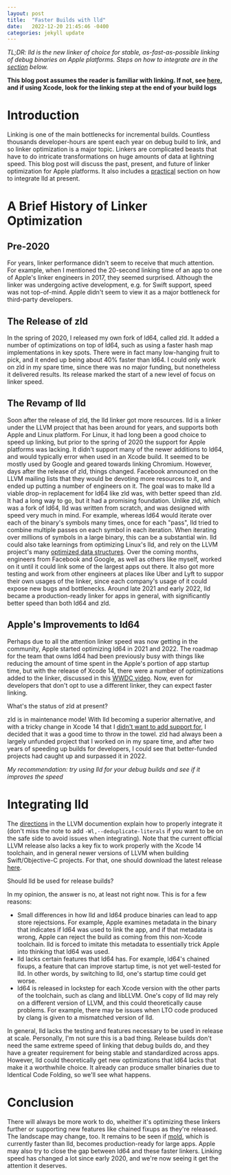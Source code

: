 ```yaml
---
layout: post
title:  "Faster Builds with lld"
date:   2022-12-20 21:45:46 -0400
categories: jekyll update
---
```


*TL;DR: lld is the new linker of choice for stable, as-fast-as-possible linking of debug binaries on Apple platforms. Steps on how to integrate are in the [section]() below.*

**This blog post assumes the reader is familiar with linking. If not, see [here](https://stackoverflow.com/questions/3322911/what-do-linkers-do), and if using Xcode, look for the linking step at the end of your build logs**

# Introduction

Linking is one of the main bottlenecks for incremental builds. Countless thousands developer-hours are spent each year on debug build to link, and so linker optimization is a major topic. Linkers are complicated beasts that have to do intricate transformations on huge amounts of data at lightning speed. This blog post will discuss the past, present, and future of linker optimization for Apple platforms. It also includes a [practical]() section on how to integrate lld at present.

# A Brief History of Linker Optimization


## Pre-2020

For years, linker performance didn't seem to receive that much attention. For example, when I mentioned the 20-second linking time of an app to one of Apple's linker engineers in 2017, they seemed surprised. Although the linker was undergoing active development, e.g. for Swift support, speed was not top-of-mind. Apple didn't seem to view it as a major bottleneck for third-party developers.

## The Release of zld

In the spring of 2020, I released my own fork of ld64, called zld. It added a number of optimizations on top of ld64, such as using a faster hash map implementations in key spots. There were in fact many low-hanging fruit to pick, and it ended up being about 40% faster than ld64. I could only work on zld in my spare time, since there was no major funding, but nonetheless it delivered results. Its release marked the start of a new level of focus on linker speed.

## The Revamp of lld

Soon after the release of zld, the lld linker got more resources. lld is a linker under the LLVM project that has been around for years, and supports both Apple and Linux platform. For Linux, it had long been a good choice to speed up linking, but prior to the spring of 2020 the support for Apple platforms was lacking. It didn't support many of the newer additions to ld64, and would typically error when used in an Xcode build. It seemed to be mostly used by Google and geared towards linking Chromium. However, days after the release of zld, things changed. Facebook announced on the LLVM mailing lists that they would be devoting more resources to it, and ended up putting a number of engineers on it. The goal was to make lld a viable drop-in replacement for ld64 like zld was, with better speed than zld. It had a long way to go, but it had a promising foundation. Unlike zld, which was a fork of ld64, lld was written from scratch, and was designed with speed very much in mind. For example, whereas ld64 would iterate over each of the binary's symbols many times, once for each "pass", lld tried to combine multiple passes on each symbol in each iteration. When iterating over millions of symbols in a large binary, this can be a substantial win. lld could also take learnings from optimizing Linux's lld, and rely on the LLVM project's many [optimized data structures](https://llvm.org/docs/ProgrammersManual.html#picking-the-right-data-structure-for-a-task). Over the coming months, engineers from Facebook and Google, as well as others like myself, worked on it until it could link some of the largest apps out there. It also got more testing and work from other engineers at places like Uber and Lyft to suppor their own usages of the linker, since each company's usage of it could expose new bugs and bottlenecks. Around late 2021 and early 2022, lld became a production-ready linker for apps in general, with significantly better speed than both ld64 and zld.

## Apple's Improvements to ld64

Perhaps due to all the attention linker speed was now getting in the community, Apple started optimizing ld64 in 2021 and 2022. The roadmap for the team that owns ld64 had been previously busy with things like reducing the amount of time spent in the Apple's portion of app startup time, but with the release of Xcode 14, there were a number of optimizations added to the linker, discussed in this [WWDC video](https://developer.apple.com/videos/play/wwdc2022/110362/). Now, even for developers that don't opt to use a different linker, they can expect faster linking.

What's the status of zld at present?

zld is in maintenance mode! With lld becoming a superior alternative, and with a tricky change in Xcode 14 that I [didn't want to add support for](https://github.com/michaeleisel/zld/issues/113), I decided that it was a good time to throw in the towel. zld had always been a largely unfunded project that I worked on in my spare time, and after two years of speeding up builds for developers, I could see that better-funded projects had caught up and surpassed it in 2022.

*My recommendation: try using lld for your debug builds and see if it improves the speed*

# Integrating lld

The [directions](https://lld.llvm.org/MachO/index.html) in the LLVM documention explain how to properly integrate it (don't miss the note to add `-Wl,--deduplicate-literals` if you want to be on the safe side to avoid issues when integrating). Note that the current official LLVM release also lacks a key fix to work properly with the Xcode 14 toolchain, and in general newer versions of LLVM when building Swift/Objective-C projects. For that, one should download the latest release [here](https://github.com/keith/ld64.lld/releases).

Should lld be used for release builds?

In my opinion, the answer is no, at least not right now. This is for a few reasons:
- Small differences in how lld and ld64 produce binaries can lead to app store rejectsions. For example, Apple examines metadata in the binary that indicates if ld64 was used to link the app, and if that metadata is wrong, Apple can reject the build as coming from this non-Xcode toolchain. lld is forced to imitate this metadata to essentially trick Apple into thinking that ld64 was used.
- lld lacks certain features that ld64 has. For example, ld64's chained fixups, a feature that can improve startup time, is not yet well-tested for lld. In other words, by switching to lld, one's startup time could get worse.
- ld64 is released in lockstep for each Xcode version with the other parts of the toolchain, such as clang and libLLVM. One's copy of lld may rely on a different version of LLVM, and this could theoretically cause problems. For example, there may be issues when LTO code produced by clang is given to a mismatched version of lld.

In general, lld lacks the testing and features necessary to be used in release at scale. Personally, I'm not sure this is a bad thing. Release builds don't need the same extreme speed of linking that debug builds do, and they have a greater requirement for being stable and standardized across apps. However, lld could theoretically get new optimizations that ld64 lacks that make it a worthwhile choice. It already can produce smaller binaries due to Identical Code Folding, so we'll see what happens.

# Conclusion

There will always be more work to do, wheither it's optimizing these linkers further or supporting new features like chained fixups as they're released. The landscape may change, too. It remains to be seen if [mold](https://github.com/rui314/mold), which is currently faster than lld, becomes production-ready for large apps. Apple may also try to close the gap between ld64 and these faster linkers. Linking speed has changed a lot since early 2020, and we're now seeing it get the attention it deserves.

